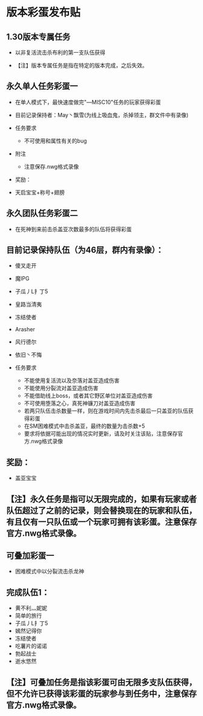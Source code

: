 版本彩蛋发布贴
==============

1.30版本专属任务
---------------
* 以非复活流击杀布利的第一支队伍获得

* 【注】版本专属任务是指在特定的版本完成，之后失效。


永久单人任务彩蛋一
---------------
* 在单人模式下，最快速度做完"—MISC10"任务的玩家获得彩蛋
  
* 目前记录保持者：May丶飘雪(为线上吸血鬼，杀掉领主，群文件中有录像)

* 任务要求
  * 不可使用和属性有关的bug
* 附注
  * 注意保存.nwg格式录像

* 奖励：

* 天启宝宝+称号+翅膀

永久团队任务彩蛋二
---------------
* 在死神到来前击杀盖亚次数最多的队伍将获得彩蛋

目前记录保持队伍（为46层，群内有录像）：
----------
* 傻叉走开
* 魔IPG
* 子瓜丿L扌丁5 
* 皇路当清夷      
* 冻结使者        
* Arasher          
* 风行德尔         
* 依旧丶不悔    

* 任务要求
  * 不能使用复活流以及奈落对盖亚造成伤害
  * 不能使用分裂流对盖亚造成伤害
  * 不能借助线上boss，或者其它野区单位对盖亚造成伤害
  * 不可使用堕落之心，真死神镰刀对盖亚造成伤害
  * 若两只队伍击杀数量一样，则在游戏时间内先击杀最后一只盖亚的队伍获得彩蛋
  * 在SM困难模式中击杀盖亚，最终的数量为击杀数+5
  * 要求将依据可能出现的情况实时更新，请及时关注该贴，注意保存官方.nwg格式录像
  
奖励：
-----------
* 盖亚宝宝

【注】永久任务是指可以无限完成的，如果有玩家或者队伍超过了之前的记录，则会替换现在的玩家和队伍，有且仅有一只队伍或一个玩家可拥有该彩蛋。注意保存官方.nwg格式录像。
-----------

可叠加彩蛋一
---------------
* 困难模式中以分裂流击杀龙神

完成队伍1：
----------
* 黄不利灬妮妮  
* 简单的旅行      
* 子瓜丿L扌丁5   
* 嫣然记得你    
* 冻结使者        
* 吃薯片的诺诺  
* 勃起战士         
* 逝水悠然  

【注】可叠加任务是指该彩蛋可由无限多支队伍获得，但不允许已获得该彩蛋的玩家参与到任务中，注意保存官方.nwg格式录像。
-----------






  
  
  
